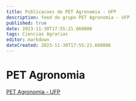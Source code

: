 ```yaml
---
title: Publicacoes de PET Agronomia - UFP
description: feed do grupo PET Agronomia - UFP
published: true
date: 2023-11-30T17:55:21.660806
tags: Ciencias Agrarias
editor: markdown
dateCreated: 2023-11-30T17:55:21.660806
---
```


# PET Agronomia
[PET Agronomia - UFP](/grupo/185PETAgronomiaUFP.md)